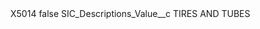 <?xml version="1.0" encoding="UTF-8"?>
<CustomMetadata xmlns="http://soap.sforce.com/2006/04/metadata" xmlns:xsi="http://www.w3.org/2001/XMLSchema-instance" xmlns:xsd="http://www.w3.org/2001/XMLSchema">
    <label>X5014</label>
    <protected>false</protected>
    <values>
        <field>SIC_Descriptions_Value__c</field>
        <value xsi:type="xsd:string">TIRES AND TUBES</value>
    </values>
</CustomMetadata>
